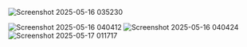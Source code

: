 ![Screenshot 2025-05-16 035230](https://github.com/user-attachments/assets/fd8901fe-3b6a-454e-bd6f-fa3567ed428a)

![Screenshot 2025-05-16 040412](https://github.com/user-attachments/assets/329042fd-ab00-4e6b-b89f-bf17b40572c1)
![Screenshot 2025-05-16 040424](https://github.com/user-attachments/assets/69507ac9-6f93-468c-a9c0-69cbcd35f595)
![Screenshot 2025-05-17 011717](https://github.com/user-attachments/assets/5a02bdff-60fe-47b0-ad08-32e58e947c6f)
